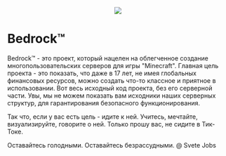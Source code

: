 <p align="center">
<img src="https://sun9-63.userapi.com/impg/jqtHXi1AoXtR9QJcmt9zlQWvxu0yXNMtst2sHA/_4729YSvXSg.jpg?size=100x0&quality=88&crop=33,33,934,934&sign=b2e62fde08a39c1fb86b779ff7361fff&ava=1">
</p>


# Bedrock™

Bedrock™ - это проект, который нацелен на облегченное создание многопользовательских серверов для игры "Minecraft". Главная цель проекта - это показать, что даже в 17 лет, не имея глобальных финансовых ресурсов, можно создать что-то классное и приятное в использовании. Вот весь исходный код проекта, без его серверной части. Увы, мы не можем показать вам исходники наших серверных структур, для гарантирования безопасного функционирования.

Так что, если у вас есть цель - идите к ней. Учитесь, мечтайте, визуализируйте, говорите о ней. Только прошу вас, не сидите в Тик-Токе.

Оставайтесь голодными. Оставайтесь безрассудными. @ Svete Jobs

